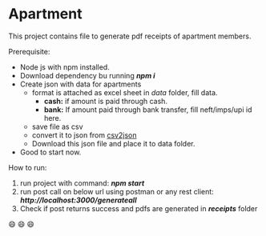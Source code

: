 # Apartment

This project contains file to generate pdf receipts of apartment members.

Prerequisite:
* Node js with npm installed.
* Download dependency bu running _**npm i**_
* Create json with data for apartments
  * format is attached as excel sheet in *data* folder, fill data.
    * **cash:** if amount is paid through cash.
    * **bank:** If amount paid through bank transfer, fill neft/imps/upi id here.   
  * save file as csv
  * convert it to json from [csv2json](https://www.csvjson.com/csv2json)
  * Download this json file and place it to data folder.
* Good to start now.

How to run:
1. run project with command:
    _**npm start**_
1. run post call on below url using postman or any rest client:
    _**http://localhost:3000/generateall**_
3. Check if post returns success and pdfs are generated in _**receipts**_ folder

:smile: :smile: :smile:
